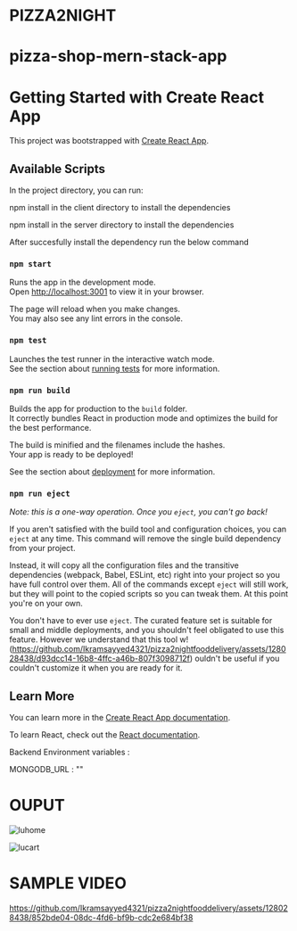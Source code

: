 
# PIZZA2NIGHT

# pizza-shop-mern-stack-app 
# Getting Started with Create React App

This project was bootstrapped with [Create React App](https://github.com/facebook/create-react-app).

## Available Scripts

In the project directory, you can run:

npm install in the client directory to install the dependencies

npm install in the server directory to install the dependencies

After succesfully install the dependency run the below command 

### `npm start`

Runs the app in the development mode.\
Open [http://localhost:3001](http://localhost:3001) to view it in your browser.

The page will reload when you make changes.\
You may also see any lint errors in the console.


### `npm test`

Launches the test runner in the interactive watch mode.\
See the section about [running tests](https://facebook.github.io/create-react-app/docs/running-tests) for more information.

### `npm run build`

Builds the app for production to the `build` folder.\
It correctly bundles React in production mode and optimizes the build for the best performance.

The build is minified and the filenames include the hashes.\
Your app is ready to be deployed!

See the section about [deployment](https://facebook.github.io/create-react-app/docs/deployment) for more information.

### `npm run eject`

*Note: this is a one-way operation. Once you `eject`, you can't go back!*

If you aren't satisfied with the build tool and configuration choices, you can `eject` at any time. This command will remove the single build dependency from your project.

Instead, it will copy all the configuration files and the transitive dependencies (webpack, Babel, ESLint, etc) right into your project so you have full control over them. All of the commands except `eject` will still work, but they will point to the copied scripts so you can tweak them. At this point you're on your own.

You don't have to ever use `eject`. The curated feature set is suitable for small and middle deployments, and you shouldn't feel obligated to use this feature. However we understand that this tool w!(https://github.com/Ikramsayyed4321/pizza2nightfooddelivery/assets/128028438/d93dcc14-16b8-4ffc-a46b-807f3098712f)
ouldn't be useful if you couldn't customize it when you are ready for it.

## Learn More

You can learn more in the [Create React App documentation](https://facebook.github.io/create-react-app/docs/getting-started).

To learn React, check out the [React documentation](https://reactjs.org/).

Backend Environment variables  : 

MONGODB_URL : ""







 # OUPUT
![luhome](https://github.com/Ikramsayyed4321/pizza2nightfooddelivery/assets/128028438/9353a0ec-2b02-4a9f-9c86-344d0d3aedc6)


![lucart](https://github.com/Ikramsayyed4321/pizza2nightfooddelivery/assets/128028438/d2253cde-178d-4a39-86f9-f3aec88f89a9)

# SAMPLE VIDEO

 

 


https://github.com/Ikramsayyed4321/pizza2nightfooddelivery/assets/128028438/852bde04-08dc-4fd6-bf9b-cdc2e684bf38

